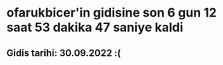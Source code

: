 # ofarukbicer'in gidisine son 6 gun 12 saat 53 dakika 47 saniye kaldi

## Gidis tarihi: 30.09.2022 :(